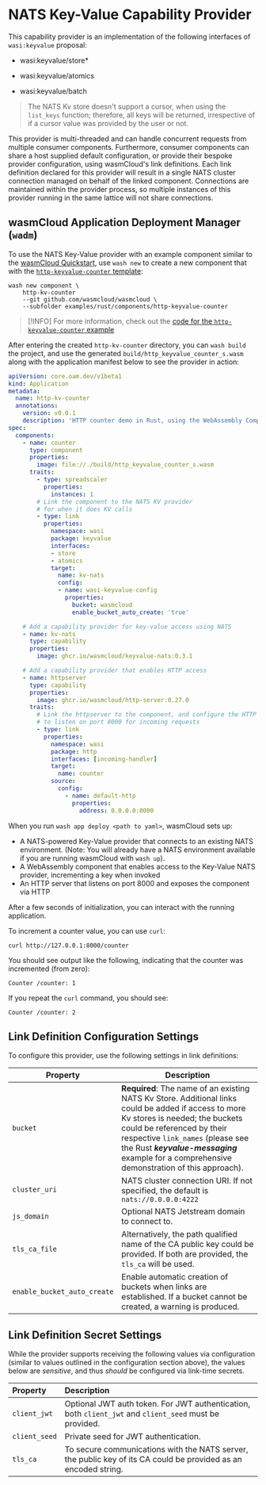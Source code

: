 # NATS Key-Value Capability Provider

This capability provider is an implementation of the following interfaces of `wasi:keyvalue` proposal:

- wasi:keyvalue/store\*

- wasi:keyvalue/atomics

- wasi:keyvalue/batch

> The NATS Kv store doesn't support a cursor, when using the `list_keys` function; therefore, all keys will be returned, irrespective of if a cursor value was provided by the user or not.

This provider is multi-threaded and can handle concurrent requests from multiple consumer components. Furthermore, consumer components can share a host supplied default configuration, or provide their bespoke provider configuration, using wasmCloud's link definitions. Each link definition declared for this provider will result in a single NATS cluster connection managed on behalf of the linked component. Connections are maintained within the provider process, so multiple instances of this provider running in the same lattice will not share connections.

## wasmCloud Application Deployment Manager (`wadm`)

To use the NATS Key-Value provider with an example component similar to the [wasmCloud Quickstart](https://wasmcloud.com/docs/tour/hello-world),
use `wash new` to create a new component that with the [`http-keyvalue-counter` template][example-http-kv-counter]:

```console
wash new component \
    http-kv-counter
    --git github.com/wasmcloud/wasmcloud \
    --subfolder examples/rust/components/http-keyvalue-counter
```

> [!INFO]
> For more information, check out the [code for the `http-keyvalue-counter` example][example-http-kv-counter]

After entering the created `http-kv-counter` directory, you can `wash build` the project, and use the generated
`build/http_keyvalue_counter_s.wasm` along with the application manifest below to see the provider in action:

```yaml
apiVersion: core.oam.dev/v1beta1
kind: Application
metadata:
  name: http-kv-counter
  annotations:
    version: v0.0.1
    description: 'HTTP counter demo in Rust, using the WebAssembly Component Model and WebAssembly Interfaces Types (WIT)'
spec:
  components:
    - name: counter
      type: component
      properties:
        image: file://./build/http_keyvalue_counter_s.wasm
      traits:
        - type: spreadscaler
          properties:
            instances: 1
        # Link the component to the NATS KV provider
        # for when it does KV calls
        - type: link
          properties:
            namespace: wasi
            package: keyvalue
            interfaces:
            - store
            - atomics
            target:
              name: kv-nats
              config:
              - name: wasi-keyvalue-config
                properties:
                  bucket: wasmcloud
                  enable_bucket_auto_create: 'true'

    # Add a capability provider for key-value access using NATS
    - name: kv-nats
      type: capability
      properties:
        image: ghcr.io/wasmcloud/keyvalue-nats:0.3.1

    # Add a capability provider that enables HTTP access
    - name: httpserver
      type: capability
      properties:
        image: ghcr.io/wasmcloud/http-server:0.27.0
      traits:
        # Link the httpserver to the component, and configure the HTTP server
        # to listen on port 8000 for incoming requests
        - type: link
          properties:
            namespace: wasi
            package: http
            interfaces: [incoming-handler]
            target:
              name: counter
            source:
              config:
                - name: default-http
                  properties:
                    address: 0.0.0.0:8000
```

When you run `wash app deploy <path to yaml>`, wasmCloud sets up:

* A NATS-powered Key-Value provider that connects to an existing NATS environment. (Note: You will already have a NATS environment available if you are running wasmCloud with `wash up`).
* A WebAssembly component that enables access to the Key-Value NATS provider, incrementing a key when invoked
* An HTTP server that listens on port 8000 and exposes the component via HTTP

After a few seconds of initialization, you can interact with the running application.

To increment a counter value, you can use `curl`:

```console
curl http://127.0.0.1:8000/counter
```

You should see output like the following, indicating that the counter was incremented (from zero):

```
Counter /counter: 1
```

If you repeat the `curl` command, you should see:

```
Counter /counter: 2
```

[example-http-kv-counter]: https://github.com/wasmCloud/wasmCloud/tree/main/examples/rust/components/http-keyvalue-counter

## Link Definition Configuration Settings

To configure this provider, use the following settings in link definitions:

| **Property**                | **Description**                                                                                                                                                                                                                                                                                         |
|-----------------------------|---------------------------------------------------------------------------------------------------------------------------------------------------------------------------------------------------------------------------------------------------------------------------------------------------------|
| `bucket`                    | **Required**: The name of an existing NATS Kv Store. Additional links could be added if access to more Kv stores is needed; the buckets could be referenced by their respective `link_names` (please see the Rust **_keyvalue-messaging_** example for a comprehensive demonstration of this approach). |
| `cluster_uri`               | NATS cluster connection URI. If not specified, the default is `nats://0.0.0.0:4222`                                                                                                                                                                                                                     |
| `js_domain`                 | Optional NATS Jetstream domain to connect to.                                                                                                                                                                                                                                                           |
| `tls_ca_file`               | Alternatively, the path qualified name of the CA public key could be provided. If both are provided, the `tls_ca` will be used.                                                                                                                                                                         |
| `enable_bucket_auto_create` | Enable automatic creation of buckets when links are established. If a bucket cannot be created, a warning is produced.                                                                                                                                                                                  |

## Link Definition Secret Settings

While the provider supports receiving the following values via configuration (similar to values outlined in the configuration section above), the values below are _sensitive_, and thus _should_ be configured via link-time secrets.

| **Property**  | **Description**                                                                                                 |
| :------------ | :-------------------------------------------------------------------------------------------------------------- |
| `client_jwt`  | Optional JWT auth token. For JWT authentication, both `client_jwt` and `client_seed` must be provided.          |
| `client_seed` | Private seed for JWT authentication.                                                                            |
| `tls_ca`      | To secure communications with the NATS server, the public key of its CA could be provided as an encoded string. |
